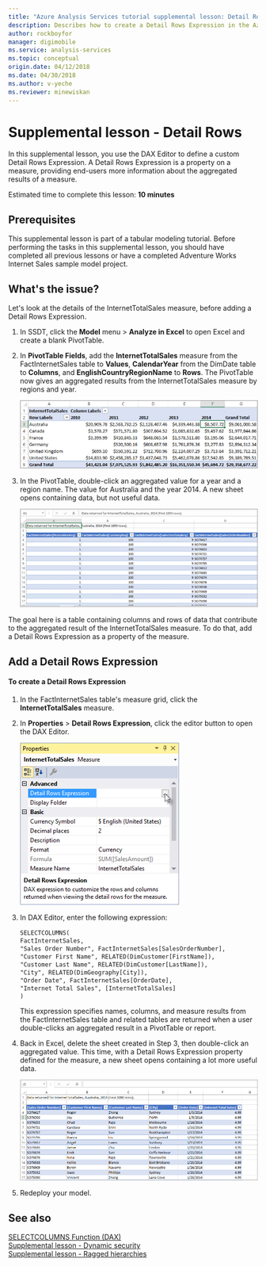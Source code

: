 ```yaml
---
title: "Azure Analysis Services tutorial supplemental lesson: Detail Rows | Azure"
description: Describes how to create a Detail Rows Expression in the Azure Analysis Services tutorial.
author: rockboyfor
manager: digimobile
ms.service: analysis-services
ms.topic: conceptual
origin.date: 04/12/2018
ms.date: 04/30/2018
ms.author: v-yeche
ms.reviewer: minewiskan
---
```

# Supplemental lesson - Detail Rows

In this supplemental lesson, you use the DAX Editor to define a custom Detail Rows Expression. A Detail Rows Expression is a property on a measure, providing end-users more information about the aggregated results of a measure. 

Estimated time to complete this lesson: **10 minutes**  

## Prerequisites  
This supplemental lesson is part of a tabular modeling tutorial. Before performing the tasks in this supplemental lesson, you should have completed all previous lessons or have a completed Adventure Works Internet Sales sample model project.  

## What's the issue?
Let's look at the details of the InternetTotalSales measure, before adding a Detail Rows Expression.

1.  In SSDT, click the **Model** menu > **Analyze in Excel** to open Excel and create a blank PivotTable.

2.  In **PivotTable Fields**, add the **InternetTotalSales** measure from the FactInternetSales table to **Values**, **CalendarYear** from the DimDate table to **Columns**, and **EnglishCountryRegionName** to **Rows**. The PivotTable now gives an aggregated results from the InternetTotalSales measure by regions and year. 

    ![aas-lesson-detail-rows-pivottable](../tutorials/media/aas-lesson-detail-rows-pivottable.png)

3. In the PivotTable, double-click an aggregated value for a year and a region name. The value for Australia and the year 2014. A new sheet opens containing data, but not useful data.

    ![aas-lesson-detail-rows-pivottable](../tutorials/media/aas-lesson-detail-rows-sheet.png)

The goal here is a table containing columns and rows of data that contribute to the aggregated result of the InternetTotalSales measure. To do that, add a Detail Rows Expression as a property of the measure.

## Add a Detail Rows Expression

#### To create a Detail Rows Expression 

1. In the FactInternetSales table's measure grid, click the **InternetTotalSales** measure. 

2. In **Properties** > **Detail Rows Expression**, click the editor button to open the DAX Editor.

    ![aas-lesson-detail-rows-ellipse](../tutorials/media/aas-lesson-detail-rows-ellipse.png)

3. In DAX Editor, enter the following expression:

    ```
    SELECTCOLUMNS(
    FactInternetSales,
    "Sales Order Number", FactInternetSales[SalesOrderNumber],
    "Customer First Name", RELATED(DimCustomer[FirstName]),
    "Customer Last Name", RELATED(DimCustomer[LastName]),
    "City", RELATED(DimGeography[City]),
    "Order Date", FactInternetSales[OrderDate],
    "Internet Total Sales", [InternetTotalSales]
    )

    ```

    This expression specifies names, columns, and measure results from the FactInternetSales table and related tables are returned when a user double-clicks an aggregated result in a PivotTable or report.

4. Back in Excel, delete the sheet created in Step 3, then double-click an aggregated value. This time, with a Detail Rows Expression property defined for the measure, a new sheet opens containing a lot more useful data.

    ![aas-lesson-detail-rows-detailsheet](../tutorials/media/aas-lesson-detail-rows-detailsheet.png)

5. Redeploy your model.

## See also  

[SELECTCOLUMNS Function (DAX)](https://msdn.microsoft.com/library/mt761759.aspx)   
[Supplemental lesson - Dynamic security](../tutorials/aas-supplemental-lesson-dynamic-security.md)   
[Supplemental lesson - Ragged hierarchies](../tutorials/aas-supplemental-lesson-ragged-hierarchies.md)

<!--Update_Description: update meta properties, wording update -->